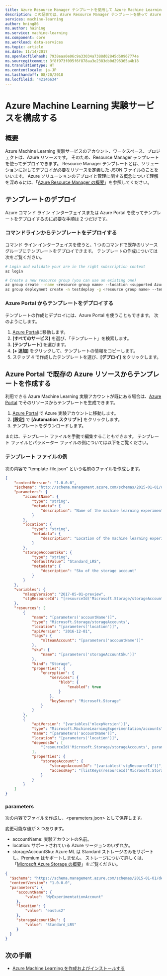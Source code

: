 ```yaml
---
title: Azure Resource Manager テンプレートを使用して Azure Machine Learning 実験を作成する | Microsoft Docs
description: この記事では、Azure Resource Manager テンプレートを使って Azure Machine Learning 実験アカウントを作成する例を示します。
services: machine-learning
author: hning86
ms.author: haining
ms.service: machine-learning
ms.component: core
ms.workload: data-services
ms.topic: article
ms.date: 11/14/2017
ms.openlocfilehash: 7938eaa0e06c9a33034a7388d02845d60967774e
ms.sourcegitcommit: 3f8f973f095f6f878aa3e2383db0d296365a4b18
ms.translationtype: HT
ms.contentlocale: ja-JP
ms.lasthandoff: 08/20/2018
ms.locfileid: "42146634"
---
```

# <a name="configure-the-azure-machine-learning-experimentation-service"></a>Azure Machine Learning 実験サービスを構成する

## <a name="overview"></a>概要
Azure Machine Learning 実験サービスのアカウント、ワークスペース、プロジェクトは、Azure リソースです。 そのため、Resource Manager テンプレートを使ってデプロイできます。 Resource Manager テンプレートとは、ソリューションに対してデプロイが必要なリソースを定義した JSON ファイルのことをいいます。 Azure ソリューションのデプロイと管理に関する概念について理解を深めるには、「[Azure Resource Manager の概要](https://docs.microsoft.com/azure/azure-resource-manager/resource-group-overview)」を参照してください。

## <a name="deploy-a-template"></a>テンプレートのデプロイ
Azure コマンド ライン インターフェイスまたは Azure Portal を使ってテンプレートをデプロイするのに必要な手順は 2 つだけです。

### <a name="deploy-a-template-from-the-command-line"></a>コマンドラインからテンプレートをデプロイする
コマンド ライン インターフェイスを使うと、1 つのコマンドで既存のリソース グループにテンプレートをデプロイできます。
テンプレートの作成については次をご覧ください。

```sh
# Login and validate your are in the right subscription context
az login

# Create a new resource group (you can use an existing one)
az group create --name <resource group name> --location <supported Azure region>
az group deployment create -n testdeploy -g <resource group name> --template-file <template-file.json> --parameters <parameters.json>
```

### <a name="deploy-a-template-from-the-azure-portal"></a>Azure Portal からテンプレートをデプロイする
テンプレートの作成とデプロイには、Azure Portal を使うこともできます。 次のようにします。

1. [Azure Portal](https://portal.azure.com)に移動します。
2. **[すべてのサービス]** を選び、「テンプレート」を検索します。
3. **[テンプレート]** を選びます。
4. **[+ 追加]** をクリックして、テンプレートの情報をコピーします。 
5. ステップ 4 で作成したテンプレートを選び、**[デプロイ]** をクリックします。


## <a name="create-a-template-from-an-existing-azure-resource-in-the-azure-portal"></a>Azure Portal で既存の Azure リソースからテンプレートを作成する
利用できる Azure Machine Learning 実験アカウントが既にある場合は、[Azure Portal](https://portal.azure.com) でそのリソースからテンプレートを生成できます。 

1. [Azure Portal](https://portal.azure.com) で Azure 実験アカウントに移動します。
2. **[設定]** で **[Automation スクリプト]** をクリックします。
3. テンプレートをダウンロードします。 

または、テンプレート ファイルを手動で編集することもできます。 テンプレート ファイルとパラメーター ファイルの例については以下をご覧ください。 

### <a name="template-file-example"></a>テンプレート ファイルの例
次の内容で "template-file.json" という名前のファイルを作成します。 

```json
{
    "contentVersion": "1.0.0.0",
    "$schema": "http://schema.management.azure.com/schemas/2015-01-01/deploymentTemplate.json#",
    "parameters": {
        "accountName": {
            "type": "string",
            "metadata": {
                "description": "Name of the machine learning experimentation team account"
            }
        },
        "location": {
            "type": "string",
            "metadata": {
                "description": "Location of the machine learning experimentation account and other dependent resources."
            }
        },
        "storageAccountSku": {
            "type": "string",
            "defaultValue": "Standard_LRS",
            "metadata": {
                "description": "Sku of the storage account"
            }
        }
    },
    "variables": {
        "mlexpVersion": "2017-05-01-preview",
        "stgResourceId": "[resourceId('Microsoft.Storage/storageAccounts', parameters('accountName'))]"
    },
    "resources": [
        {
            "name": "[parameters('accountName')]",
            "type": "Microsoft.Storage/storageAccounts",
            "location": "[parameters('location')]",
            "apiVersion": "2016-12-01",
            "tags": {
                "mlteamAccount": "[parameters('accountName')]"
            },
            "sku": {
                "name": "[parameters('storageAccountSku')]"
            },
            "kind": "Storage",
            "properties": {
                "encryption": {
                    "services": {
                        "blob": {
                            "enabled": true
                        }
                    },
                    "keySource": "Microsoft.Storage"
                }
            }
        },
        {
            "apiVersion": "[variables('mlexpVersion')]",
            "type": "Microsoft.MachineLearningExperimentation/accounts",
            "name": "[parameters('accountName')]",
            "location": "[parameters('location')]",
            "dependsOn": [
                "[resourceId('Microsoft.Storage/storageAccounts', parameters('accountName'))]"
            ],
            "properties": {
                "storageAccount": {
                    "storageAccountId": "[variables('stgResourceId')]",
                    "accessKey": "[listKeys(resourceId('Microsoft.Storage/storageAccounts', parameters('accountName')), '2016-12-01').keys[0].value]"
                }
            }
        }
    ]
}
```

### <a name="parameters"></a>parameters 
次の内容でファイルを作成し、<parameters.json> として保存します。 

変更可能な値が 3 つあります。 
* accountName: 実験アカウントの名前。
* location: サポートされている Azure リージョンのいずれか。
* storageAccountSku: Azure ML は Standard ストレージのみをサポートし、Premium はサポートしません。 ストレージについて詳しくは、「[Microsoft Azure Storage の概要](https://docs.microsoft.com/azure/storage/common/storage-introduction)」をご覧ください。 

```json
{
  "$schema": "https://schema.management.azure.com/schemas/2015-01-01/deploymentParameters.json#",
  "contentVersion": "1.0.0.0",
  "parameters": {
     "accountName": {
         "value": "MyExperimentationAccount"
     },
     "location": {
         "value": "eastus2"
     },
     "storageAccountSku": {
         "value": "Standard_LRS"
     }
  }
}
```

## <a name="next-steps"></a>次の手順
* [Azure Machine Learning を作成およびインストールする](../service/quickstart-installation.md)
